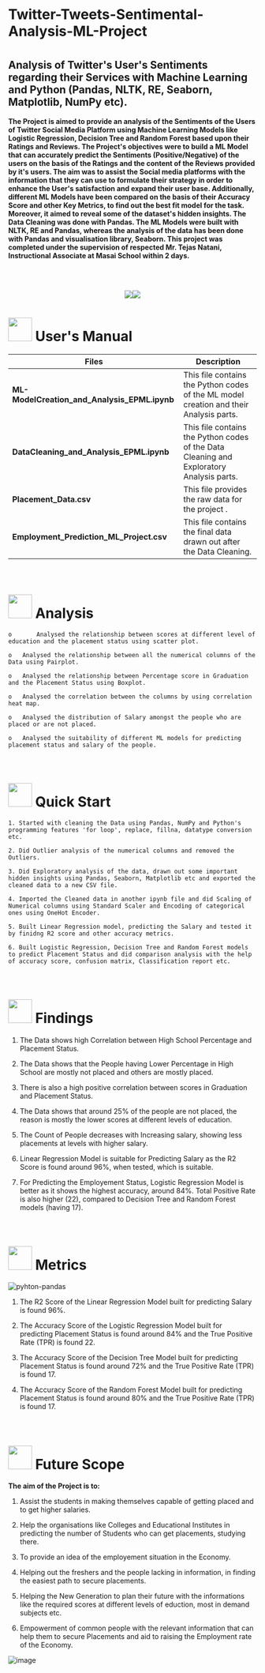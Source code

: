 # Twitter-Tweets-Sentimental-Analysis-ML-Project

#
##  <h>  **Analysis of Twitter's User's Sentiments regarding their Services with Machine Learning and Python (Pandas, NLTK, RE, Seaborn, Matplotlib, NumPy etc).**

**The Project is aimed to provide an analysis of the Sentiments of the Users of Twitter Social Media Platform using Machine Learning Models like Logistic Regression, Decision Tree and Random Forest based upon their Ratings and Reviews. The Project's objectives were to build a ML Model that can accurately predict the Sentiments (Positive/Negative) of the users on the basis of the Ratings and the content of the Reviews provided by it's users. The aim was to assist the Social media platforms with the information that they can use to formulate their strategy in order to enhance the User's satisfaction and expand their user base. Additionally, different ML Models have been compared on the basis of their Accuracy Score and other Key Metrics, to find out the best fit model for the task. Moreover, it aimed to reveal some of the dataset's hidden insights. The Data Cleaning was done with Pandas. The ML Models were built with NLTK, RE and Pandas, whereas the analysis of the data has been done with Pandas and visualisation library, Seaborn. This project was completed under the supervision of respected Mr. Tejas Natani, Instructional Associate at Masai School within 2 days.**




<br>
<br>
<p align="center"><a><img src="https://forthebadge.com/images/badges/built-with-love.svg"><img src="https://forthebadge.com/images/badges/made-with-python.svg"></a></p>

#  <img src="https://user-images.githubusercontent.com/106439762/181935629-b3c47bd3-77fb-4431-a11c-ff8ba0942b63.gif" width="48" height="48"> **User's Manual**

| Files| Description |
| ------------- | ------------- |
| **ML-ModelCreation_and_Analysis_EPML.ipynb** | This file contains the Python codes of the ML model creation and their Analysis parts. |
| **DataCleaning_and_Analysis_EPML.ipynb** | This file contains the Python codes of the Data Cleaning and Exploratory Analysis parts. |
| **Placement_Data.csv**  | This file provides the raw data for the project .  |
| **Employment_Prediction_ML_Project.csv**  | This file contains the final data drawn out after the Data Cleaning.  |
<br>


#  <img src=https://user-images.githubusercontent.com/106439762/178428775-03d67679-9aa4-4b08-91e9-6eb6ed8faf66.gif  width="48" height="48"> Analysis
   
    
    o       Analysed the relationship between scores at different level of education and the placement status using scatter plot.
    
    o	Analysed the relationship between all the numerical columns of the Data using Pairplot.
     
    o	Analysed the relationship between Percentage score in Graduation and the Placement Status using Boxplot.
  
    o	Analysed the correlation between the columns by using correlation heat map.
    
    o	Analysed the distribution of Salary amongst the people who are placed or are not placed.
    
    o	Analysed the suitability of different ML models for predicting placement status and salary of the people.

<br>

# <img src="https://user-images.githubusercontent.com/106439762/181937125-2a4b22a3-f8a9-4226-bbd3-df972f9dbbc4.gif" width="48" height="48" > Quick Start

    1. Started with cleaning the Data using Pandas, NumPy and Python's programming features 'for loop', replace, fillna, datatype conversion etc.
    
    2. Did Outlier analysis of the numerical columns and removed the Outliers.
 
    3. Did Exploratory analysis of the data, drawn out some important hidden insights using Pandas, Seaborn, Matplotlib etc and exported the cleaned data to a new CSV file.
    
    4. Imported the Cleaned data in another ipynb file and did Scaling of Numerical columns using Standard Scaler and Encoding of categorical ones using OneHot Encoder. 
    
    5. Built Linear Regression model, predicting the Salary and tested it by finidng R2 score and other accuracy metrics.
    
    6. Built Logistic Regression, Decision Tree and Random Forest models to predict Placement Status and did comparison analysis with the help of accuracy score, confusion matrix, Classification report etc.
   
<br>

# <img src="https://user-images.githubusercontent.com/108053296/185756908-fbb62168-d923-48f2-992f-b8e2fde848fe.gif" width="48" height="48" > Findings
   
   1. The Data shows high Correlation between High School Percentage and Placement Status. 
   
   2. The Data shows that the People having Lower Percentage in High School are mostly not placed and others are mostly placed.
   
   3. There is also a high positive correlation between scores in Graduation and Placement Status.
   
   4. The Data shows that around 25% of the people are not placed, the reason is mostly the lower scores at different levels of education.
   
   5. The Count of People decreases with Increasing salary, showing less placements at levels with higher salary.
   
   6. Linear Regression Model is suitable for Predicting Salary as the R2 Score is found around 96%, when tested, which is suitable.
   
   7. For Predicting the Employement Status, Logistic Regression Model is better as it shows the highest accuracy, around 84%. Total Positive Rate is also higher (22), compared to Decision Tree and Random Forest models (having 17).
   
   <br>
   
   #  <img src=https://user-images.githubusercontent.com/106439762/178803205-47a08ce7-2187-4f96-b301-a2b68690619a.gif width="48" height="48" > Metrics
![pyhton-pandas](https://user-images.githubusercontent.com/106439762/177094844-d74edfa1-823d-4f17-8d94-3600e058cf1e.svg)
   
   1. The R2 Score of the Linear Regression Model built for predicting Salary is found 96%. 
   
   2. The Accuracy Score of the Logistic Regression Model built for predicting Placement Status is found around 84% and the True Positive Rate (TPR) is found 22.
   
   3. The Accuracy Score of the Decision Tree Model built for predicting Placement Status is found around 72% and the True Positive Rate (TPR) is found 17.
   
   4. The Accuracy Score of the Random Forest Model built for predicting Placement Status is found around 80% and the True Positive Rate (TPR) is found 17.
   
   <br>
   
   
   #  <img src=https://user-images.githubusercontent.com/106439762/178803205-47a08ce7-2187-4f96-b301-a2b68690619a.gif width="48" height="48" > Future Scope
   
   <B> The aim of the Project is to: </B>
   
   1. Assist the students in making themselves capable of getting placed and to get higher salaries.
   
   2. Help the organisations like Colleges and Educational Institutes in predicting the number of Students who can get placements, studying there.
   
   3. To provide an idea of the employement situation in the Economy.
   
   4. Helping out the freshers and the people lacking in information, in finding the easiest path to secure placements.
   
   5. Helping the New Generation to plan their future with the informations like the required scores at different levels of eduction, most in demand subjects etc.
   
   6. Empowerment of common people with the relevant information that can help them to secure Placements and aid to raising the Employment rate of the Economy.
   
   
   
    

![image](https://user-images.githubusercontent.com/108053296/189940016-b2f9ffd2-ff3c-46a7-90a0-ac2929953469.png)
